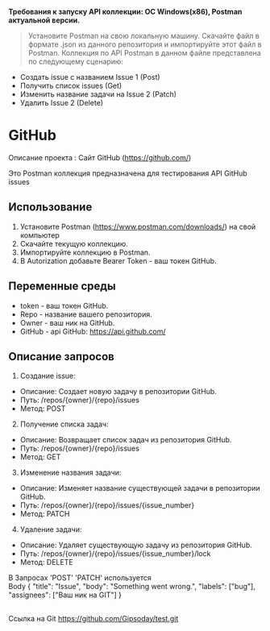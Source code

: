 **Требования к запуску API коллекции: ОС Windows(x86), Postman актуальной версии.**
>Установите Postman на свою локальную машину. 
Скачайте файл в формате .json из данного репозитория и импортируйте этот файл в Postman.
Коллекция по API Postman в данном файле представлена по следующему сценарию:

- Создать issue с названием Issue 1 (Post)
- Получить список issues (Get)
- Изменить название задачи на Issue 2 (Patch)
- Удалить Issue 2 (Delete)

# GitHub 
 
Описание проекта : Сайт GitHub (https://github.com/) 
 
Это Postman коллекция предназначена для тестирования API GitHub issues  
 
 
## Использование 
1. Установите Postman (https://www.postman.com/downloads/) на свой компьютер 
2. Скачайте текущую коллекцию. 
3. Импортируйте коллекцию в Postman. 
4. В Autorization добавьте Bearer Token - ваш токен GitHub. 
 
 
## Переменные среды 
- token - ваш токен GitHub. 
- Repo  - название вашего репозитория. 
- Owner - ваш ник на GitHub. 
- GitHub - api GitHub: https://api.github.com/ 
 
 
 
## Описание запросов 
   1. Создание issue: 
   - Описание: Создает новую задачу в репозитории GitHub. 
   - Путь: /repos/{owner}/{repo}/issues 
   - Метод: POST 
   2. Получение списка задач: 
   - Описание: Возвращает список задач из репозитория GitHub. 
   - Путь: /repos/{owner}/{repo}/issues 
   - Метод: GET 
   3. Изменение названия задачи: 
   - Описание: Изменяет название существующей задачи в репозитории GitHub. 
   - Путь: /repos/{owner}/{repo}/issues/{issue_number} 
   - Метод: PATCH 
  4. Удаление задачи: 
   - Описание: Удаляет существующую задачу из репозитория GitHub. 
   - Путь: /repos/{owner}/{repo}/issues/{issue_number}/lock 
   - Метод: DELETE 
 
В Запросах 'POST'  'PATCH' используется  
Body { 
  "title": "Issue", 
  "body": "Something went wrong.", 
  "labels": ["bug"], 
  "assignees": ["Ваш ник на GIT"] 
} 
## 
Ссылка на Git 
https://github.com/Gipsoday/test.git
